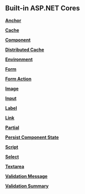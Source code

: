## Built-in ASP.NET Cores

**[Anchor](xref:mvc/views/tag-helpers/builtin-th/anchor-tag-helper)**

**[Cache](xref:mvc/views/tag-helpers/builtin-th/cache-tag-helper)**

**[Component](xref:mvc/views/tag-helpers/builtin-th/component-tag-helper)**

**[Distributed Cache](xref:mvc/views/tag-helpers/builtin-th/distributed-cache-tag-helper)**

**[Environment](xref:mvc/views/tag-helpers/builtin-th/environment-tag-helper)**

**[Form](xref:mvc/views/working-with-forms#the-form-tag-helper)**

**[Form Action](xref:mvc/views/working-with-forms#the-form-action-tag-helper)**

**[Image](xref:mvc/views/tag-helpers/builtin-th/image-tag-helper)**

**[Input](xref:mvc/views/working-with-forms#the-input-tag-helper)**

**[Label](xref:mvc/views/working-with-forms#the-label-tag-helper)**

**[Link](xref:mvc/views/tag-helpers/builtin-th/link-tag-helper)**

**[Partial](xref:mvc/views/tag-helpers/builtin-th/partial-tag-helper)**

**[Persist Component State](xref:mvc/views/tag-helpers/builtin-th/persist-component-state-tag-helper)**

**[Script](xref:mvc/views/tag-helpers/builtin-th/script-tag-helper)**

**[Select](xref:mvc/views/working-with-forms#the-select-tag-helper)**

**[Textarea](xref:mvc/views/working-with-forms#the-textarea-tag-helper)**

**[Validation Message](xref:mvc/views/working-with-forms#the-validation-message-tag-helper)**

**[Validation Summary](xref:mvc/views/working-with-forms#the-validation-summary-tag-helper)**
